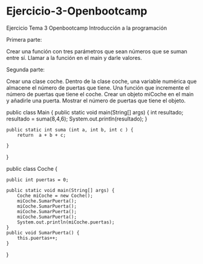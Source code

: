 # Ejercicio-3-Openbootcamp
Ejercicio Tema 3 Openbootcamp Introducción a la programación

Primera parte:

Crear una función con tres parámetros que sean números que se suman entre sí.
Llamar a la función en el main y darle valores.

Segunda parte:

Crear una clase coche.
Dentro de la clase coche, una variable numérica que almacene el número de puertas que tiene.
Una función que incremente el número de puertas que tiene el coche.
Crear un objeto miCoche en el main y añadirle una puerta.
Mostrar el número de puertas que tiene el objeto.


public class Main { public static void main(String[] args) { int resultado; resultado = suma(8,4,6); System.out.println(resultado); }

    public static int suma (int a, int b, int c ) {
        return  a + b + c;

    }
}


public class Coche {

    public int puertas = 0;

    public static void main(String[] args) {
        Coche miCoche = new Coche();
        miCoche.SumarPuerta();
        miCoche.SumarPuerta();
        miCoche.SumarPuerta();
        miCoche.SumarPuerta();
        System.out.println(miCoche.puertas);
    }
    public void SumarPuerta() {
        this.puertas++;
    }
}
